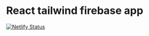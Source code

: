 # React tailwind firebase app

[![Netlify Status](https://api.netlify.com/api/v1/badges/425fa864-2475-434e-b9c4-fb0d298a5837/deploy-status)](https://app.netlify.com/sites/yelp-camp-codewell-challenge/deploys)
